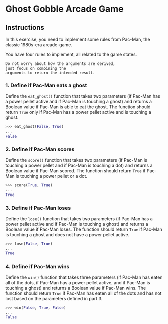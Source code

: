 # Ghost Gobble Arcade Game

## Instructions

In this exercise, you need to implement some rules from Pac-Man, the classic 
1980s-era arcade-game.

You have four rules to implement, all related to the game states.

```
Do not worry about how the arguments are derived, 
just focus on combining the 
arguments to return the intended result.
```

### 1. Define if Pac-Man eats a ghost

Define the `eat_ghost()` function that takes two parameters (if Pac-Man has a 
power pellet active and if Pac-Man is touching a ghost) and returns a Boolean 
value if Pac-Man is able to eat the ghost. The function should return `True`
only if Pac-Man has a power pellet active and is touching a ghost.

```python
>>> eat_ghost(False, True)
...
False
```

### 2. Define if Pac-Man scores

Define the `score()` function that takes two parameters (if Pac-Man is touching 
a power pellet and if Pac-Man is touching a dot) and returns a Boolean value if 
Pac-Man scored. The function should return `True` if Pac-Man is touching a power 
pellet or a dot.

```python
>>> score(True, True)
...
True
```

### 3. Define if Pac-Man loses

Define the `lose()` function that takes two parameters (if Pac-Man has a power 
pellet active and if Pac-Man is touching a ghost) and returns a Boolean value 
if Pac-Man loses. The function should return `True` if Pac-Man is touching a 
ghost and does not have a power pellet active.

```python
>>> lose(False, True)
...
True
```

### 4. Define if Pac-Man wins

Define the `win()` function that takes three parameters (if Pac-Man has eaten 
all of the dots, if Pac-Man has a power pellet active, and if Pac-Man is 
touching a ghost) and returns a Boolean value if Pac-Man wins. The function 
should return `True` if Pac-Man has eaten all of the dots and has not lost 
based on the parameters defined in part 3.

```python
>>> win(False, True, False)
...
False
```

